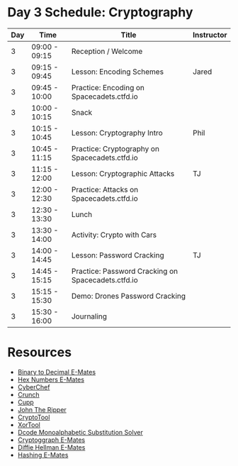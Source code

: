 # Day 3 Schedule: Cryptography

| Day | Time                  | Title                                                                 |   Instructor |
|-----|------------------------|-----------------------------------------------------------------------------|------------|
| 3   | 09:00 - 09:15 | Reception / Welcome | | |
| 3   | 09:15 - 09:45 |  Lesson: Encoding Schemes |    Jared        |
| 3   | 09:45 - 10:00 | Practice:  Encoding on Spacecadets.ctfd.io |  |
| 3   | 10:00 - 10:15 | Snack |  |
| 3   | 10:15 - 10:45 | Lesson: Cryptography Intro    | Phil        |
| 3   | 10:45 - 11:15 | Practice: Cryptography on Spacecadets.ctfd.io |  |
| 3   | 11:15 - 12:00 | Lesson: Cryptographic Attacks|    TJ        |
| 3   | 12:00 - 12:30 | Practice: Attacks on Spacecadets.ctfd.io |  |
| 3   | 12:30 - 13:30  | Lunch |  |
| 3   | 13:30 - 14:00   | Activity: Crypto with Cars | | |
| 3   | 14:00 - 14:45   | Lesson: Password Cracking |    TJ        |
| 3   | 14:45 - 15:15   | Practice: Password Cracking on Spacecadets.ctfd.io|  |
| 3   | 15:15 - 15:30   | Demo: Drones Password Cracking |  |
| 3    | 15:30 - 16:00                       | Journaling          |            |

# Resources

- [Binary to Decimal E-Mates](https://d2hie3dpn9wvbb.cloudfront.net/binaryIP/binaryIP.html)
- [Hex Numbers E-Mates](https://d2hie3dpn9wvbb.cloudfront.net/hexadecimal/hexadecimal.html)
- [CyberChef](https://cyberchef.io)
- [Crunch](https://www.kali.org/tools/crunch/)
- [Cupp](https://github.com/Mebus/cupp)
- [John The Ripper](https://www.openwall.com/john/)
- [CryptoTool](https://www.cryptool.org/en/)
- [XorTool](https://github.com/hellman/xortool)
- [Dcode Monoalphabetic Substitution Solver](https://www.dcode.fr/monoalphabetic-substitution)
- [Cryptoggraph E-Mates](https://d2hie3dpn9wvbb.cloudfront.net/cryptography/cryptography.html)
- [Diffie Hellman E-Mates](https://d2hie3dpn9wvbb.cloudfront.net/diffie_hellman/diffie_hellman.html)
- [Hashing E-Mates](https://d2hie3dpn9wvbb.cloudfront.net/hashing/Hashing.html)
